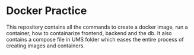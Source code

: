 # Docker Practice

This repository contains all the commands to create a docker image, run a container, how to containarize frontend, backend and the db.
It also contains a compose file in UMS folder which eases the entire process of creating images and containers.
